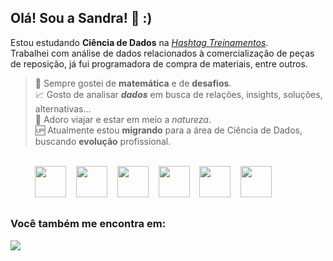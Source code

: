 ## Olá! Sou a Sandra! 👋 :)

Estou estudando **Ciência de Dados** na [*Hashtag Treinamentos*](https://hashtagtreinamentos.com/).<br>
Trabalhei com análise de dados relacionados à comercialização de peças de reposição, já fui programadora de compra de materiais, entre outros.

> 🟰 Sempre gostei de **matemática** e de **desafios**.<br>
📈 Gosto de analisar ***dados*** em busca de relações, insights, soluções, alternativas...<br>
🌅 Adoro viajar e estar em meio a *natureza*.<br>
🆙 Atualmente estou **migrando** para a área de Ciência de Dados, buscando **evolução** profissional.
<br>
<div stile="display: inline">
&nbsp;&nbsp;&nbsp;&nbsp;&nbsp;&nbsp;&nbsp;&nbsp;&nbsp;
<img src="https://cdn.jsdelivr.net/gh/devicons/devicon@latest/icons/jupyter/jupyter-original-wordmark.svg" width="50"/>&nbsp;&nbsp;&nbsp;
<img src="https://cdn.jsdelivr.net/gh/devicons/devicon@latest/icons/python/python-original-wordmark.svg" width="50"/>&nbsp;&nbsp;&nbsp;
<img src="https://cdn.jsdelivr.net/gh/devicons/devicon@latest/icons/numpy/numpy-original-wordmark.svg" width="50"/>&nbsp;&nbsp;&nbsp;
<img src="https://cdn.jsdelivr.net/gh/devicons/devicon@latest/icons/pandas/pandas-original-wordmark.svg" width="50"/>&nbsp;&nbsp;&nbsp;
<img src="https://cdn.jsdelivr.net/gh/devicons/devicon@latest/icons/matplotlib/matplotlib-original-wordmark.svg" width="50"/>&nbsp;&nbsp;&nbsp;
<img src="https://cdn.jsdelivr.net/gh/devicons/devicon@latest/icons/scikitlearn/scikitlearn-original.svg" width="50"/>&nbsp;&nbsp;&nbsp;
</div>

##
### Você também me encontra em:

<a href="https://br.linkedin.com/in/sandra-jakoby"><img src="https://img.shields.io/badge/linkedin-%230077B5.svg?style=flat&logo=linkedin&logoColor=white"></a>
